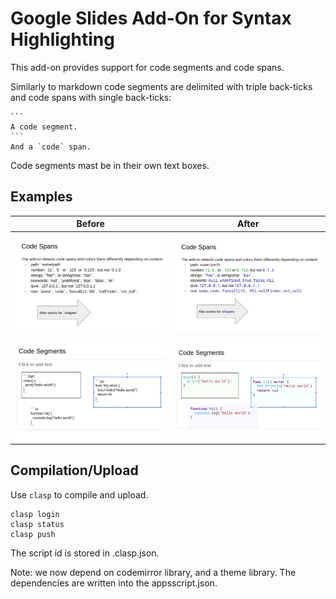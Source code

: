 # Google Slides Add-On for Syntax Highlighting
This add-on provides support for code segments and code spans.

Similarly to markdown code segments are delimited with triple back-ticks and code spans with single back-ticks:
~~~
```
A code segment.
```
And a `code` span.
~~~

Code segments mast be in their own text boxes.

## Examples
Before | After
------ | -----
![Before 1](screens/screen1.png) | ![After 1](screens/screen2.png)
![Before 2](screens/screen3.png) | ![After 2](screens/screen4.png)

## Compilation/Upload
Use `clasp` to compile and upload.

```
clasp login
clasp status
clasp push
```

The script id is stored in .clasp.json.

Note: we now depend on codemirror library, and a theme library.
The dependencies are written into the appsscript.json.
